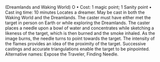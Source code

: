 (Dreamlands and Waking World) O
• Cost:  1 magic point; 1 Sanity point
•
 Cast
ing time: 10 minutes
Locates a dreamer. May be cast in both the Waking World and 
the Dreamlands. The caster must have either met the target 
in person on Earth or while exploring the Dreamlands. The 
caster places a needle upon a bowl of water and concentrates 
while sketching a likeness of the target, which is then burned 
and the smoke inhaled. As the image burns, the needle turns to 
point towards the target. The intensity of the flames provides 
an idea of the proximity of the target. Successive castings and 
accurate triangulations enable the target to be pinpointed. 
Alternative names: Expose the Traveler, Finding Needle.

